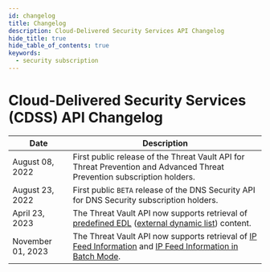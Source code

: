 ```yaml
---
id: changelog
title: Changelog
description: Cloud-Delivered Security Services API Changelog
hide_title: true
hide_table_of_contents: true
keywords:
  - security subscription
---
```


# Cloud-Delivered Security Services (CDSS) API Changelog

| Date            | Description                                                                                                             |
| --------------- | ----------------------------------------------------------------------------------------------------------------------- |
| August 08, 2022 | First public release of the Threat Vault API for Threat Prevention and Advanced Threat Prevention subscription holders. |
| August 23, 2022 | First public `BETA` release of the DNS Security API for DNS Security subscription holders. |
| April 23, 2023 | The Threat Vault API now supports retrieval of [predefined EDL](https://docs.paloaltonetworks.com/pan-os/11-0/pan-os-admin/policy/use-an-external-dynamic-list-in-policy/built-in-edls.html) ([external dynamic list](https://docs.paloaltonetworks.com/pan-os/11-0/pan-os-admin/policy/use-an-external-dynamic-list-in-policy/external-dynamic-list.html)) content. |
| November 01, 2023 | The Threat Vault API now supports retrieval of [IP Feed Information](/threat-vault/api/ip-feed/) and [IP Feed Information in Batch Mode](/threat-vault/api/ip-feed-batch/). |
